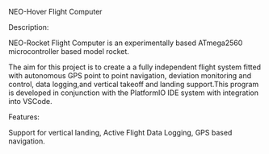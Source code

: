 NEO-Hover Flight Computer

Description:

NEO-Rocket Flight Computer is an experimentally based ATmega2560 microcontroller based model rocket.

The aim for this project is to create a a fully independent flight system fitted with autonomous GPS point to point navigation,
deviation monitoring and control, data logging,and vertical takeoff and landing support.This program is developed in conjunction with the
PlatformIO IDE system with integration into VSCode.

Features:

Support for vertical landing,
Active Flight Data Logging,
GPS based navigation.
